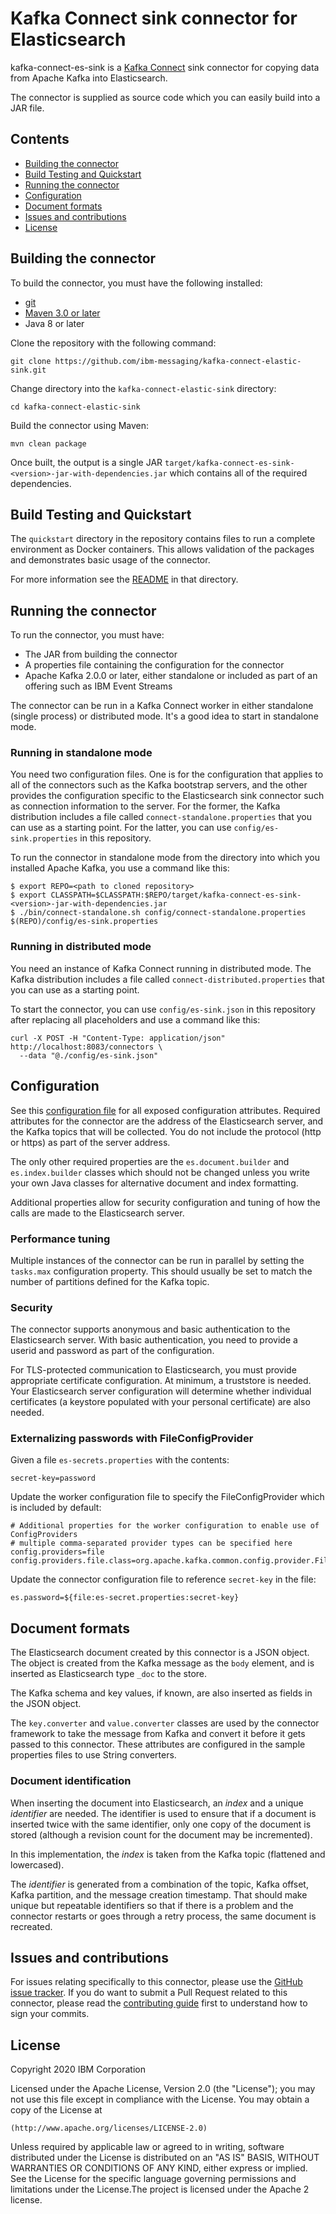 # Kafka Connect sink connector for Elasticsearch
kafka-connect-es-sink is a [Kafka Connect](http://kafka.apache.org/documentation.html#connect)
sink connector for copying data from Apache Kafka into Elasticsearch.

The connector is supplied as source code which you can easily build into a JAR file.

## Contents

 - [Building the connector](#building-the-connector)
 - [Build Testing and Quickstart](#build-testing-and-quickstart)
 - [Running the connector](#running-the-connector)
 - [Configuration](#configuration)
 - [Document formats](#document-formats)
 - [Issues and contributions](#issues-and-contributions)
 - [License](#license)


## Building the connector
 To build the connector, you must have the following installed:

 - [git](https://git-scm.com/)
 - [Maven 3.0 or later](https://maven.apache.org)
 - Java 8 or later


 Clone the repository with the following command:
 ```shell
 git clone https://github.com/ibm-messaging/kafka-connect-elastic-sink.git
 ```

 Change directory into the `kafka-connect-elastic-sink` directory:
 ```shell
 cd kafka-connect-elastic-sink
 ```

 Build the connector using Maven:
 ```shell
 mvn clean package
 ```

Once built, the output is a single JAR `target/kafka-connect-es-sink-<version>-jar-with-dependencies.jar` which
contains all of the required dependencies.

## Build Testing and Quickstart
The `quickstart` directory in the repository contains files to run a complete
environment as Docker containers. This allows validation of the packages and demonstrates
basic usage of the connector.

For more information see the [README](quickstart/README-QS.md) in that directory.

## Running the connector
To run the connector, you must have:
* The JAR from building the connector
* A properties file containing the configuration for the connector
* Apache Kafka 2.0.0 or later, either standalone or included as part of an offering such as IBM Event Streams

The connector can be run in a Kafka Connect worker in either standalone
(single process) or distributed mode. It's a good idea to start in standalone mode.

### Running in standalone mode
You need two configuration files. One is for the configuration that applies to all
of the connectors such as the Kafka bootstrap servers, and the other provides the
configuration specific to the Elasticsearch sink connector such as connection
information to the server. For the former, the Kafka distribution includes a
file called `connect-standalone.properties` that you can use as a starting point.
For the latter, you can use `config/es-sink.properties` in this repository.

To run the connector in standalone mode from the directory into which you
installed Apache Kafka, you use a command like this:

``` shell
$ export REPO=<path to cloned repository>
$ export CLASSPATH=$CLASSPATH:$REPO/target/kafka-connect-es-sink-<version>-jar-with-dependencies.jar
$ ./bin/connect-standalone.sh config/connect-standalone.properties $(REPO)/config/es-sink.properties
```

### Running in distributed mode
You need an instance of Kafka Connect running in distributed mode. The Kafka distribution includes
a file called `connect-distributed.properties` that you can use as a starting point.

To start the connector, you can use `config/es-sink.json` in this repository
after replacing all placeholders and use a command like this:

``` shell
curl -X POST -H "Content-Type: application/json" http://localhost:8083/connectors \
  --data "@./config/es-sink.json"
```

## Configuration
See this [configuration file](config/es-sink.properties) for all exposed
configuration attributes. Required attributes for the connector are
the address of the Elasticsearch server, and the Kafka topics that will
be collected. You do not include the protocol (http or https) as part
of the server address.

The only other required properties are the `es.document.builder` 
and `es.index.builder` classes which should not be changed unless you write your 
own Java classes for alternative document and index formatting.

Additional properties allow for security configuration and tuning of how the
calls are made to the Elasticsearch server.

### Performance tuning
Multiple instances of the connector can be run in parallel by setting the
`tasks.max` configuration property. This should usually be set to match
the number of partitions defined for the Kafka topic.

### Security
The connector supports anonymous and basic authentication to the Elasticsearch
server. With basic authentication, you need to provide a userid and password
as part of the configuration.

For TLS-protected communication to Elasticsearch, you must provide
appropriate certificate configuration. At minimum, a truststore is needed.
Your Elasticsearch server configuration will determine whether individual
certificates (a keystore populated with your personal certificate) are also
needed.

### Externalizing passwords with FileConfigProvider
Given a file `es-secrets.properties` with the contents:

```
secret-key=password
```

Update the worker configuration file to specify the FileConfigProvider which is included by default:

```
# Additional properties for the worker configuration to enable use of ConfigProviders
# multiple comma-separated provider types can be specified here
config.providers=file
config.providers.file.class=org.apache.kafka.common.config.provider.FileConfigProvider
```

Update the connector configuration file to reference `secret-key` in the file:

```
es.password=${file:es-secret.properties:secret-key}
```

## Document formats
The Elasticsearch document created by this connector is a JSON object.
The object is created from the Kafka message as the `body` element, and is
inserted as Elasticsearch type `_doc` to the store.

The Kafka schema and key values, if known, are also inserted as fields in the JSON object.

The `key.converter` and `value.converter` classes are used by the connector
framework to take the message from Kafka and convert it before it gets passed to
this connector. These attributes are configured in the sample properties files
to use String converters.

### Document identification
When inserting the document into Elasticsearch, an *index* and a unique *identifier*
are needed. The identifier is used to ensure that if a document is inserted twice
with the same identifier, only one copy of the document is stored (although a
revision count for the document may be incremented).

In this implementation, the *index* is taken from the Kafka topic (flattened
and lowercased).

The *identifier* is generated from a combination of the topic, Kafka offset,
Kafka partition, and the message creation timestamp. That should make unique
but repeatable identifiers so that if there is a problem and the connector
restarts or goes through a retry process, the same document is recreated.

## Issues and contributions
For issues relating specifically to this connector, please use
the [GitHub issue tracker](https://github.com/ibm-messaging/kafka-connect-elastic-sink/issues).
If you do want to submit a Pull Request related to this connector, please read
the [contributing guide](CONTRIBUTING.md) first to understand how to sign
your commits.

## License
Copyright 2020 IBM Corporation

Licensed under the Apache License, Version 2.0 (the "License");
you may not use this file except in compliance with the License.
You may obtain a copy of the License at

    (http://www.apache.org/licenses/LICENSE-2.0)

Unless required by applicable law or agreed to in writing, software
distributed under the License is distributed on an "AS IS" BASIS,
WITHOUT WARRANTIES OR CONDITIONS OF ANY KIND, either express or implied.
See the License for the specific language governing permissions and
limitations under the License.The project is licensed under the Apache 2 license.
